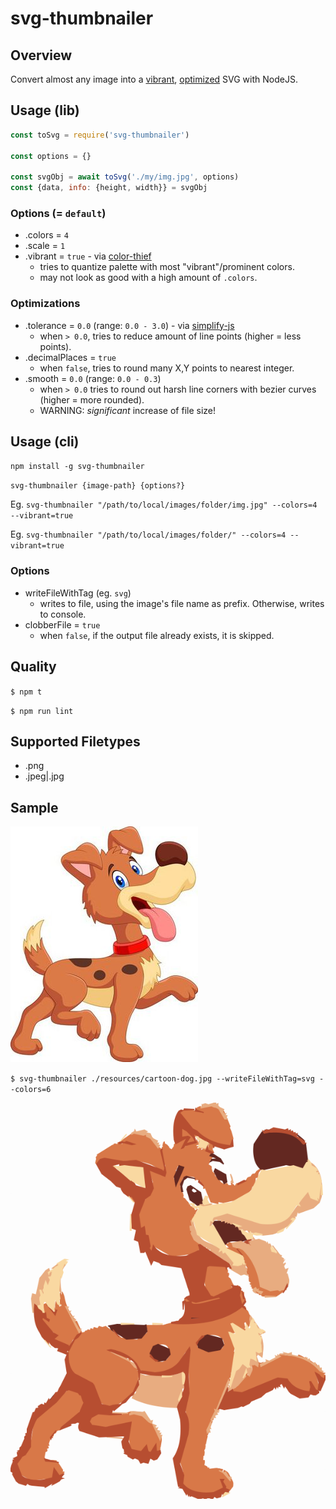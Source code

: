 # svg-thumbnailer

## Overview

Convert almost any image into a [vibrant](https://github.com/lokesh/color-thief/), [optimized](https://npm.im/svgo) SVG with NodeJS.

## Usage (lib)

```javascript
const toSvg = require('svg-thumbnailer')

const options = {}

const svgObj = await toSvg('./my/img.jpg', options)
const {data, info: {height, width}} = svgObj
```

### Options (= `default`)

- .colors = `4`
- .scale = `1`
- .vibrant = `true` - via [color-thief](https://github.com/lokesh/color-thief/)
  - tries to quantize palette with most "vibrant"/prominent colors.
  - may not look as good with a high amount of `.colors`.

### Optimizations

- .tolerance = `0.0` (range: `0.0 - 3.0`) - via [simplify-js](https://github.com/mourner/simplify-js)
  - when `> 0.0`, tries to reduce amount of line points (higher = less points).
- .decimalPlaces = `true`
  - when `false`, tries to round many X,Y points to nearest integer.
- .smooth = `0.0` (range: `0.0 - 0.3`)
  - when `> 0.0` tries to round out harsh line corners with bezier curves (higher = more rounded).
  - WARNING: _significant_ increase of file size!

## Usage (cli)

`npm install -g svg-thumbnailer`

`svg-thumbnailer {image-path} {options?}`

Eg. `svg-thumbnailer "/path/to/local/images/folder/img.jpg" --colors=4 --vibrant=true`

Eg. `svg-thumbnailer "/path/to/local/images/folder/" --colors=4 --vibrant=true`

### Options

- writeFileWithTag (eg. `svg`)
  - writes to file, using the image's file name as prefix. Otherwise, writes to console.
- clobberFile = `true`
  - when `false`, if the output file already exists, it is skipped.

## Quality

`$ npm t`

`$ npm run lint`

## Supported Filetypes

- .png
- .jpeg|.jpg

## Sample

![cartoon dog](resources/cartoon-dog.jpg)

`$ svg-thumbnailer ./resources/cartoon-dog.jpg --writeFileWithTag=svg --colors=6`

![cartoon dog svg](resources/cartoon-dog.jpg.svg?sanitize=true)
